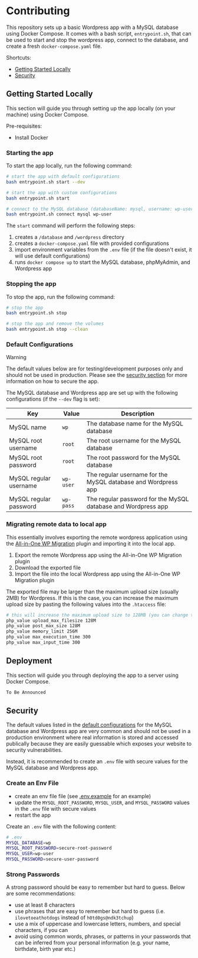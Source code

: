# Contributing

This repository sets up a basic Wordpress app with a MySQL database using Docker Compose. It comes with a bash script, `entrypoint.sh`, that can be used to start and stop the wordpress app, connect to the database, and create a fresh `docker-compose.yaml` file.

Shortcuts:

- [Getting Started Locally](#getting-started-locally)
- [Security](#security)

## Getting Started Locally

This section will guide you through setting up the app locally (on your machine) using Docker Compose.

Pre-requisites:

- Install Docker

### Starting the app

To start the app locally, run the following command:

```bash
# start the app with default configurations
bash entrypoint.sh start --dev

# start the app with custom configurations
bash entrypoint.sh start

# connect to the MySQL database (databaseName: mysql, username: wp-user)
bash entrypoint.sh connect mysql wp-user
```

The `start` command will perform the following steps:

1. creates a `/database` and `/wordpress` directory
2. creates a `docker-compose.yaml` file with provided configurations
3. import environment variables from the `.env` file (if the file doesn't exist, it will use default configurations)
4. runs `docker compose up` to start the MySQL database, phpMyAdmin, and Wordpress app

### Stopping the app

To stop the app, run the following command:

```bash
# stop the app
bash entrypoint.sh stop

# stop the app and remove the volumes
bash entrypoint.sh stop --clean
```

### Default Configurations

> [!WARNING]
> The default values below are for testing/development purposes only and should not be used in production. Please see the [security section](#security) for more information on how to secure the app.

The MySQL database and Wordpress app are set up with the following configurations (if the `--dev` flag is set):

| Key                    | Value     | Description                                                   |
| ---------------------- | --------- | ------------------------------------------------------------- |
| MySQL name             | `wp`      | The database name for the MySQL database                      |
| MySQL root username    | `root`    | The root username for the MySQL database                      |
| MySQL root password    | `root`    | The root password for the MySQL database                      |
| MySQL regular username | `wp-user` | The regular username for the MySQL database and Wordpress app |
| MySQL regular password | `wp-pass` | The regular password for the MySQL database and Wordpress app |

### Migrating remote data to local app

This essentially involves exporting the remote wordpress application using the [All-in-One WP Migration](https://wordpress.org/plugins/all-in-one-wp-migration/) plugin and importing it into the local app.

1. Export the remote Wordpress app using the All-in-One WP Migration plugin
2. Download the exported file
3. Import the file into the local Wordpress app using the All-in-One WP Migration plugin

The exported file may be larger than the maximum upload size (usually 2MB) for Wordpress. If this is the case, you can increase the maximum upload size by pasting the following values into the `.htaccess` file:

```bash
# this will increase the maximum upload size to 128MB (you can change the values to your preference)
php_value upload_max_filesize 128M
php_value post_max_size 128M
php_value memory_limit 256M
php_value max_execution_time 300
php_value max_input_time 300
```

## Deployment

This section will guide you through deploying the app to a server using Docker Compose.

```md
To Be Announced
```

## Security

The default values listed in the [default configurations](#default-configurations) for the MySQL database and Wordpress app are very common and should not be used in a production environment where real information is stored and accessed publically because they are easily guessable which exposes your website to security vulnerabilities.

Instead, it is recommended to create an `.env` file with secure values for the MySQL database and Wordpress app.

### Create an Env File

- create an env file file (see [.env.example](.env.example) for an example)
- update the `MYSQL_ROOT_PASSWORD`, `MYSQL_USER`, and `MYSQL_PASSWORD` values in the `.env` file with secure values
- restart the app

Create an `.env` file with the following content:

```bash
# .env
MYSQL_DATABASE=wp
MYSQL_ROOT_PASSWORD=secure-root-password
MYSQL_USER=wp-user
MYSQL_PASSWORD=secure-user-password
```

### Strong Passwords

A strong password should be easy to remember but hard to guess. Below are some recommendations:

- use at least 8 characters
- use phrases that are easy to remember but hard to guess (i.e. `ilovetoeathotdogs` instead of `h0td0gs@ndk3tchup`)
- use a mix of uppercase and lowercase letters, numbers, and special characters, if you can
- avoid using common words, phrases, or patterns in your passwords that can be inferred from your personal information (e.g. your name, birthdate, birth year etc.)
